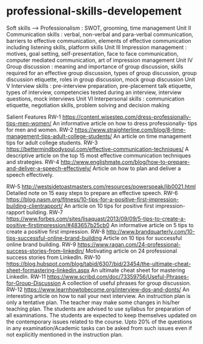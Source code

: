 # professional-skills-developement

Soft skills --> Professionalism : SWOT, grooming, time management Unit II Communication skills : verbal, non-verbal and para-verbal 
communication, barriers to effective communication, elements of effective communication including listening skills, 
platform skills Unit III Impression management : motives, goal setting, self-presentation, face to face communication, 
computer mediated communication, art of impression management Unit IV Group discussion : meaning and importance of group discussion, 
skills required for an effective group discussion, types of group discussion, group discussion etiquette, roles in group discussion,
mock group discussion Unit V Interview skills : pre-interview preparation, pre-placement talk etiquette, types of interview, 
competencies tested during an interview, interview questions, mock interviews Unit VI Interpersonal skills : communication etiquette, 
negotiation skills, problem solving and decision making 


Salient Features RW-1 https://content.wisestep.com/dress-professionally-tips-men-women/ An informative article on how to dress professionally- tips for men and women. 
RW-2 https://www.straighterline.com/blog/8-time-management-tips-adult-college-students/ An article on time management tips for adult college students.
RW-3 https://bettermindbodysoul.com/effective-communication-techniques/ A descriptive article on the top 15 most effective communication techniques and strategies. 
RW-4 http://www.englishmate.com/blog/how-to-prepare-and-deliver-a-speech-effectively/ Article on how to plan and deliver a speech effectively. 



RW-5 http://westsidetoastmasters.com/resources/powerspeak/lib0021.html Detailed note on 15 easy steps to prepare an effective speech. 
RW-6 https://blog.nasm.org/fitness/10-tips-for-a-positive-first-impression-building-clientrapport/ An article on 10 tips for positive first impression- rapport building. 
RW-7 https://www.forbes.com/sites/lisaquast/2013/09/09/5-tips-to-create-a-positive-firstimpression/#483657b25cb0 An informative article on 5 tips to create a positive first impression. 
RW-8 http://www.brandquarterly.com/10-tips-successful-online-brand-building Article on 10 tips for successful online brand building. RW-9 https://www.ragan.com/24-professional-success-stories-from-linkedin/ Motivating article on 24 professional success stories from LinkedIn. 
RW-10 https://blog.hubspot.com/blog/tabid/6307/bid/23454/the-ultimate-cheat-sheet-formastering-linkedin.aspx An ultimate cheat sheet for mastering LinkedIn. 
RW-11 https://www.scribd.com/doc/73359756/Useful-Phrases-for-Group-Discussion A collection of useful phrases for group discussion. RW-12 https://www.learnhowtobecome.org/interview-dos-and-donts/ An interesting article on how to nail your next interview. An instruction plan is only a tentative plan. The teacher may make some changes in his/her teaching plan. The students are advised to use syllabus for preparation of all examinations. The students are expected to keep themselves updated on the contemporary issues related to the course. Upto 20% of the questions in any examination/Academic tasks can be asked from such issues even if not explicitly mentioned in the instruction plan. 
